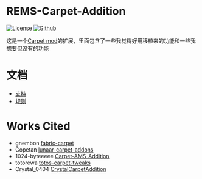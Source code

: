 # REMS-Carpet-Addition

[![License](https://img.shields.io/github/license/Hure-herd/REMS-Carpet-Addition)](http://www.gnu.org/licenses/lgpl-3.0.html)
[![Github](https://img.shields.io/github/downloads/Hure-herd/REMS-Carpet-Addition/total?color=161616&label=Github%20downloads&logo=github)](https://github.com/Hure-herd/REMS-Carpet-Addition/releases)

这是一个[Carpet mod](https://github.com/gnembon/fabric-carpet)的扩展，里面包含了一些我觉得好用移植来的功能和一些我想要但没有的功能

# 文档

- [支持](docs/support.md)
- [规则](docs/rules.md)

# Works Cited
- gnembon [fabric-carpet](https://github.com/gnembon/fabric-carpet)
- Copetan [lunaar-carpet-addons](https://github.com/Lunaar-SMP/lunaar-carpet-addons)
- 1024-byteeeee [Carpet-AMS-Addition](https://github.com/Minecraft-AMS/Carpet-AMS-Addition)
- totorewa [totos-carpet-tweaks](https://github.com/totorewa/totos-carpet-tweaks)
- Crystal_0404 [CrystalCarpetAddition](https://github.com/Crystal0404/CrystalCarpetAddition)
